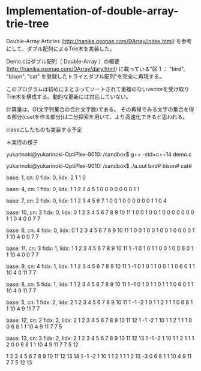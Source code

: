 # Implementation-of-double-array-trie-tree

Double-Array Articles (http://nanika.osonae.com/DArray/index.html)
を参考にして、ダブル配列によるTrie木を実装した。

Demo.cはダブル配列（ Double-Array ）の概要　(http://nanika.osonae.com/DArray/dary.html) に載っている"図 1 ： "bird", "bison", "cat" を登録したトライとダブル配列"を完全に再現する。

このプログラムは初めにまとまってソートされて重複のないvector<string>を受け取りTrie木を構成する。動的な更新には対応していない。

計算量は、O(文字列集合の合計文字数)である。
その再帰でみる文字の集合を得る部分(csetを作る部分)は二分探索を用いて、より高速化できると思われる。

classにしたものも実装する予定


＊実行の様子

yukarinoki@yukarinoki-OptiPlex-9010: /sandbox$ g++ -std=c++14 demo.c

yukarinoki@yukarinoki-OptiPlex-9010: /sandbox$ ./a.out
bird#
bison#
cat#

base: 1, cn: 0 fidx: 0, lidx: 2
 1
 1
 0

base: 4, cn: 1 fidx: 0, lidx: 1
 1  2  3  4  5
 1  0  0  0  0
 0  0  0  1  1

base: 7, cn: 2 fidx: 0, lidx: 1
 1  2  3  4  5  6  7
 1  0  0  1  0  0  0
 0  0  0  1  1  0  4

base: 10, cn: 3 fidx: 0, lidx: 0
 1  2  3  4  5  6  7  8  9 10 11
 1  0  0  1  0  0  1  0  0  0  0
 0  0  0  1  1  0  4  0  0  7  7

base: 6, cn: 4 fidx: 0, lidx: 0
 1  2  3  4  5  6  7  8  9 10 11
 1  0  0  1  0  0  1  0  0  1  0
 0  0  0  1  1 10  4  0  0  7  7

base: 11, cn: 3 fidx: 1, lidx: 1
 1  2  3  4  5  6  7  8  9 10 11
 1 -1  0  1  0  1  1  0  0  1  0
 0  6  0  1  1 10  4  0  0  7  7

base: 9, cn: 4 fidx: 1, lidx: 1
 1  2  3  4  5  6  7  8  9 10 11
 1 -1  0  1  0  1  1  0  0  1  1
 0  6  0  1  1 10  4  0 11  7  7

base: 8, cn: 5 fidx: 1, lidx: 1
 1  2  3  4  5  6  7  8  9 10 11
 1 -1  0  1  0  1  1  0  1  1  1
 0  6  0  1  1 10  4  9 11  7  7

base: 5, cn: 1 fidx: 2, lidx: 2
 1  2  3  4  5  6  7  8  9 10 11
 1 -1 -2  1  0  1  1  2  1  1  1
 0  6  8  1  1 10  4  9 11  7  7

base: 12, cn: 2 fidx: 2, lidx: 2
 1  2  3  4  5  6  7  8  9 10 11 12
 1 -1 -2  1 10  1  1  2  1  1  1  0
 0  6  8  1  1 10  4  9 11  7  7  5

base: 13, cn: 3 fidx: 2, lidx: 2
 1  2  3  4  5  6  7  8  9 10 11 12 13
 1 -1 -2  1 10  1  1  2  1  1  1  2  0
 0  6  8  1  1 10  4  9 11  7  7  5 12

 1  2  3  4  5  6  7  8  9 10 11 12 13 14
 1 -1 -2  1 10  1  1  2  1  1  1  2 13 -3
 0  6  8  1  1 10  4  9 11  7  7  5 12 13
